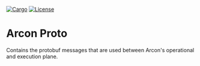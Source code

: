 [![Cargo](https://img.shields.io/badge/crates.io-v0.1.4-orange)](https://crates.io/crates/arcon_proto)
[![License](https://img.shields.io/badge/License-BSD%203--Clause-blue)](https://github.com/cda-group/arcon_proto)

# Arcon Proto

Contains the protobuf messages that are used between Arcon's operational and execution plane.
